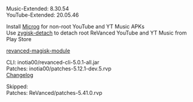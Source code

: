 Music-Extended: 8.30.54  
YouTube-Extended: 20.05.46  

Install [Microg](https://github.com/ReVanced/GmsCore/releases) for non-root YouTube and YT Music APKs  
Use [zygisk-detach](https://github.com/j-hc/zygisk-detach) to detach root ReVanced YouTube and YT Music from Play Store  

[revanced-magisk-module](https://github.com/j-hc/revanced-magisk-module)
  
CLI: inotia00/revanced-cli-5.0.1-all.jar  
Patches: inotia00/patches-5.12.1-dev.5.rvp  
[Changelog](https://github.com/inotia00/revanced-patches/releases/tag/v5.12.1-dev.5)  

Skipped:  
Patches: ReVanced/patches-5.41.0.rvp    
